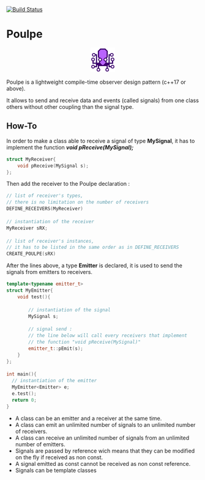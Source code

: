 [![Build Status](https://travis-ci.com/ThomasAUB/Poulpe.svg?branch=master)](https://travis-ci.com/ThomasAUB/Poulpe)

# Poulpe

<p align="center">
  <img width="64" height="64" src="icon.png">
</p>

  Poulpe is a lightweight compile-time observer design pattern (c++17 or above).

  It allows to send and receive data and events (called signals) from one class others without other coupling than the signal type.

## How-To

  In order to make a class able to receive a signal of type **MySignal**, it has to implement the function ***void pReceive(MySignal);***

```cpp
struct MyReceiver{
    void pReceive(MySignal s);
};
```

  Then add the receiver to the Poulpe declaration :

```cpp
// list of receiver's types,
// there is no limitation on the number of receivers
DEFINE_RECEIVERS(MyReceiver)

// instantiation of the receiver
MyReceiver sRX;

// list of receiver's instances,
// it has to be listed in the same order as in DEFINE_RECEIVERS
CREATE_POULPE(sRX)
```

After the lines above, a type **Emitter** is declared, it is used to send the signals from emitters to receivers.

```cpp
template<typename emitter_t>
struct MyEmitter{
    void test(){
    
        // instantiation of the signal
        MySignal s;
        
        // signal send : 
        // the line below will call every receivers that implement 
        // the function "void pReceive(MySignal)"
        emitter_t::pEmit(s);
    }
};

int main(){
  // instantiation of the emitter
  MyEmitter<Emitter> e;
  e.test();
  return 0;
}
```
- A class can be an emitter and a receiver at the same time.
- A class can emit an unlimited number of signals to an unlimited number of receivers.
- A class can receive an unlimited number of signals from an unlimited number of emitters.
- Signals are passed by reference wich means that they can be modified on the fly if received as non const.
- A signal emitted as const cannot be received as non const reference.
- Signals can be template classes

